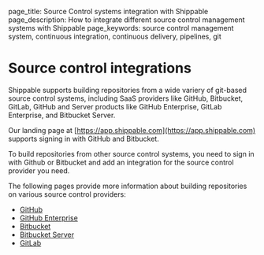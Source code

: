 page_title: Source Control systems integration with Shippable
page_description: How to integrate different source control management systems with Shippable
page_keywords: source control management system, continuous integration, continuous delivery, pipelines, git

# Source control integrations

Shippable supports building repositories from a wide variery of git-based source control systems, including SaaS providers like GitHub, Bitbucket, GitLab, GitHub and Server products like GitHub Enterprise, GitLab Enterprise, and Bitbucket Server.

Our landing page at [https://app.shippable.com](https://app.shippable.com) supports signing in with GitHub and Bitbucket.

To build repositories from other source control systems, you need to sign in with Github or Bitbucket and add an integration for the source control provider you need.  

The following pages provide more information about building repositories on various source control providers:

- [GitHub](github/)
- [GitHub Enterprise](githubEnterprise/)
- [Bitbucket](bitbucket/)
- [Bitbucket Server](bitbucketServer/)
- [GitLab](gitlab/)

